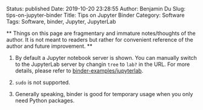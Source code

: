 Status: published
Date: 2019-10-20 23:28:55
Author: Benjamin Du
Slug: tips-on-jupyter-binder
Title: Tips on Jupyter Binder
Category: Software
Tags: Software, binder, Jupyter, JupyterLab

**
Things on this page are fragmentary and immature notes/thoughts of the author.
It is not meant to readers but rather for convenient reference of the author and future improvement.
**


1. By default a Jupyter notebook server is shown. 
    You can manually switch to the JupyterLab server by changin `tree` to `lab?` in the URL.
    For more details, 
    please refer to 
    [binder-examples/jupyterlab](https://github.com/binder-examples/jupyterlab).

2. `sudo` is not supported.


3. Generally speaking, binder is good for temporary usage when you only need Python packages.